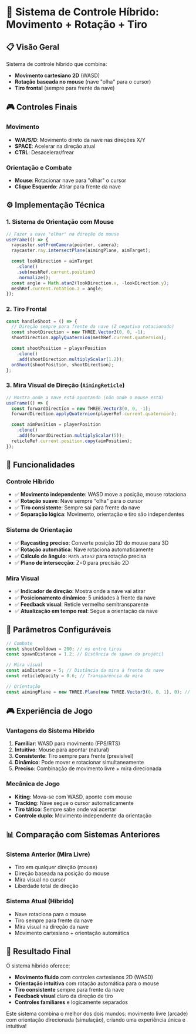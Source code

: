 # 🎯 Sistema de Controle Híbrido: Movimento + Rotação + Tiro

## 📋 Visão Geral

Sistema de controle híbrido que combina:

- **Movimento cartesiano 2D** (WASD)
- **Rotação baseada no mouse** (nave "olha" para o cursor)
- **Tiro frontal** (sempre para frente da nave)

## 🎮 Controles Finais

### **Movimento**

- **W/A/S/D**: Movimento direto da nave nas direções X/Y
- **SPACE**: Acelerar na direção atual
- **CTRL**: Desacelerar/frear

### **Orientação e Combate**

- **Mouse**: Rotacionar nave para "olhar" o cursor
- **Clique Esquerdo**: Atirar para frente da nave

## ⚙️ Implementação Técnica

### **1. Sistema de Orientação com Mouse**

```typescript
// Fazer a nave "olhar" na direção do mouse
useFrame(() => {
  raycaster.setFromCamera(pointer, camera);
  raycaster.ray.intersectPlane(aimingPlane, aimTarget);

  const lookDirection = aimTarget
    .clone()
    .sub(meshRef.current.position)
    .normalize();
  const angle = Math.atan2(lookDirection.x, -lookDirection.y);
  meshRef.current.rotation.z = angle;
});
```

### **2. Tiro Frontal**

```typescript
const handleShoot = () => {
  // Direção sempre para frente da nave (Z negativo rotacionado)
  const shootDirection = new THREE.Vector3(0, 0, -1);
  shootDirection.applyQuaternion(meshRef.current.quaternion);

  const shootPosition = playerPosition
    .clone()
    .add(shootDirection.multiplyScalar(1.2));
  onShoot(shootPosition, shootDirection);
};
```

### **3. Mira Visual de Direção (`AimingReticle`)**

```typescript
// Mostra onde a nave está apontando (não onde o mouse está)
useFrame(() => {
  const forwardDirection = new THREE.Vector3(0, 0, -1);
  forwardDirection.applyQuaternion(playerRef.current.quaternion);

  const aimPosition = playerPosition
    .clone()
    .add(forwardDirection.multiplyScalar(5));
  reticleRef.current.position.copy(aimPosition);
});
```

## 🎯 Funcionalidades

### **Controle Híbrido**

- ✅ **Movimento independente**: WASD move a posição, mouse rotaciona
- ✅ **Rotação suave**: Nave sempre "olha" para o cursor
- ✅ **Tiro consistente**: Sempre sai para frente da nave
- ✅ **Separação lógica**: Movimento, orientação e tiro são independentes

### **Sistema de Orientação**

- ✅ **Raycasting preciso**: Converte posição 2D do mouse para 3D
- ✅ **Rotação automática**: Nave rotaciona automaticamente
- ✅ **Cálculo de ângulo**: `Math.atan2` para rotação precisa
- ✅ **Plano de intersecção**: Z=0 para precisão 2D

### **Mira Visual**

- ✅ **Indicador de direção**: Mostra onde a nave vai atirar
- ✅ **Posicionamento dinâmico**: 5 unidades à frente da nave
- ✅ **Feedback visual**: Reticle vermelho semitransparente
- ✅ **Atualização em tempo real**: Segue a orientação da nave

## 🔧 Parâmetros Configuráveis

```typescript
// Combate
const shootCooldown = 200; // ms entre tiros
const spawnDistance = 1.2; // Distância de spawn do projétil

// Mira visual
const aimDistance = 5; // Distância da mira à frente da nave
const reticleOpacity = 0.6; // Transparência da mira

// Orientação
const aimingPlane = new THREE.Plane(new THREE.Vector3(0, 0, 1), 0); // Plano Z=0
```

## 🎮 Experiência de Jogo

### **Vantagens do Sistema Híbrido**

1. **Familiar**: WASD para movimento (FPS/RTS)
2. **Intuitivo**: Mouse para apontar (natural)
3. **Consistente**: Tiro sempre para frente (previsível)
4. **Dinâmico**: Pode mover e rotacionar simultaneamente
5. **Preciso**: Combinação de movimento livre + mira direcionada

### **Mecânica de Jogo**

- **Kiting**: Mova-se com WASD, aponte com mouse
- **Tracking**: Nave segue o cursor automaticamente
- **Tiro tático**: Sempre sabe onde vai acertar
- **Controle duplo**: Movimento independente da orientação

## 📊 Comparação com Sistemas Anteriores

### **Sistema Anterior (Mira Livre)**

- Tiro em qualquer direção (mouse)
- Direção baseada na posição do mouse
- Mira visual no cursor
- Liberdade total de direção

### **Sistema Atual (Híbrido)**

- Nave rotaciona para o mouse
- Tiro sempre para frente da nave
- Mira visual na direção da nave
- Movimento cartesiano + orientação automática

## 🚀 Resultado Final

O sistema híbrido oferece:

- **Movimento fluido** com controles cartesianos 2D (WASD)
- **Orientação intuitiva** com rotação automática para o mouse
- **Tiro consistente** sempre para frente da nave
- **Feedback visual** claro da direção de tiro
- **Controles familiares** e logicamente separados

Este sistema combina o melhor dos dois mundos: movimento livre (arcade) com orientação direcionada (simulação), criando uma experiência única e intuitiva!
